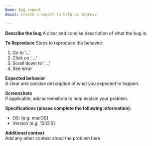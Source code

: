 ```yaml
---
Name: Bug report
About: Create a report to help us improve

---
```


**Describe the bug**
A clear and concise description of what the bug is.

**To Reproduce**
Steps to reproduce the behavior:
1. Go to '...'
2. Click on '....'
3. Scroll down to '....'
4. See error

**Expected behavior**  
A clear and concise description of what you expected to happen.

**Screenshots**  
If applicable, add screenshots to help explain your problem.

**Specifications (please complete the following information):**
 - OS: [e.g. macOS]
 - Version [e.g. 10.13.5]

**Additional context**  
Add any other context about the problem here.
